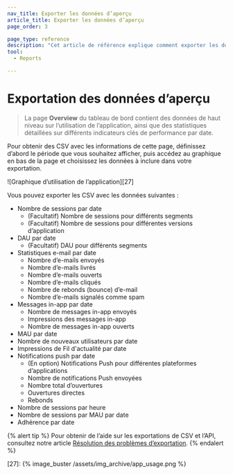```yaml
---
nav_title: Exporter les données d’aperçu
article_title: Exporter les données d’aperçu
page_order: 3

page_type: reference
description: "Cet article de référence explique comment exporter les données de haut niveau sur l’utilisation des applications."
tool: 
  - Reports

---
```


# Exportation des données d’aperçu

> La page **Overview** du tableau de bord contient des données de haut niveau sur l’utilisation de l’application, ainsi que des statistiques détaillées sur différents indicateurs clés de performance par date. 

Pour obtenir des CSV avec les informations de cette page, définissez d’abord le période que vous souhaitez afficher, puis accédez au graphique en bas de la page et choisissez les données à inclure dans votre exportation.

![Graphique d’utilisation de l’application][27]

Vous pouvez exporter les CSV avec les données suivantes :
- Nombre de sessions par date
    - (Facultatif) Nombre de sessions pour différents segments
    - (Facultatif) Nombre de sessions pour différentes versions d’application
- DAU par date
    - (Facultatif) DAU pour différents segments
- Statistiques e-mail par date
    - Nombre d’e-mails envoyés
    - Nombre d’e-mails livrés
    - Nombre d’e-mails ouverts
    - Nombre d’e-mails cliqués
    - Nombre de rebonds (bounce) d’e-mail
    - Nombre d’e-mails signalés comme spam
- Messages in-app par date
    - Nombre de messages in-app envoyés
    - Impressions des messages in-app
    - Nombre de messages in-app ouverts
- MAU par date
- Nombre de nouveaux utilisateurs par date
- Impressions de Fil d'actualité par date
- Notifications push par date
    - (En option) Notifications Push pour différentes plateformes d’applications
    - Nombre de notifications Push envoyées
    - Nombre total d’ouvertures
    - Ouvertures directes
    - Rebonds
- Nombre de sessions par heure
- Nombre de sessions par MAU par date
- Adhérence par date

{% alert tip %}
Pour obtenir de l’aide sur les exportations de CSV et l’API, consultez notre article [Résolution des problèmes d’exportation]({{site.baseurl}}/user_guide/data_and_analytics/export_braze_data/export_troubleshooting/).
{% endalert %}

[27]: {% image_buster /assets/img_archive/app_usage.png %}
